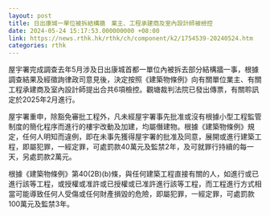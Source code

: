 ```yaml
---
layout: post
title: 日出康城一單位被拆結構牆　業主、工程承建商及室內設計師被檢控
date: 2024-05-24 15:17:53.000000000 +08:00
link: https://news.rthk.hk/rthk/ch/component/k2/1754539-20240524.htm
categories: rthk
---
```


屋宇署完成調查去年5月涉及日出康城首都一單位內被拆去部分結構牆一事，根據調查結果及經徵詢律政司意見後，決定按照《建築物條例》向有關單位業主、有關工程承建商及室內設計師提出合共6項檢控。觀塘裁判法院已發出傳票，有關聆訊定於2025年2月進行。

屋宇署重申，除豁免審批工程外，凡未經屋宇署事先批准或沒有根據小型工程監管制度的簡化程序而進行的樓宇改動及加建，均屬僭建物。根據《建築物條例》規定，任何人明知而違例，即在未事先獲得屋宇署的批准及同意，展開或進行建築工程，即屬犯罪，一經定罪，可處罰款40萬元及監禁2年，及可就罪行持續的每一天，另處罰款2萬元。

根據《建築物條例》第40(2B)(b)條，與任何建築工程直接有關的人，如進行或已進行該等工程，或授權或准許或已授權或已准許進行該等工程，而工程進行方式相當可能導致任何人受傷或任何財產損毀的危險，即屬犯罪，一經定罪，可處罰款100萬元及監禁3年。
